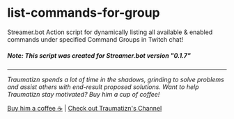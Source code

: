 # list-commands-for-group
Streamer.bot Action script for dynamically listing all available &amp; enabled commands under specified Command Groups in Twitch chat!

##### Note: This script was created for Streamer.bot version "0.1.7"

---
_Traumatizn spends a lot of time in the shadows, grinding to solve problems and assist others with end-result proposed solutions. 
Want to help Traumatizn stay motivated? Buy him a cup of coffee!_

[Buy him a coffee ☕](https://buymeacoffee.com/traumatizn) | [Check out Traumatizn's Channel](https://www.twitch.tv/traumatizn)
